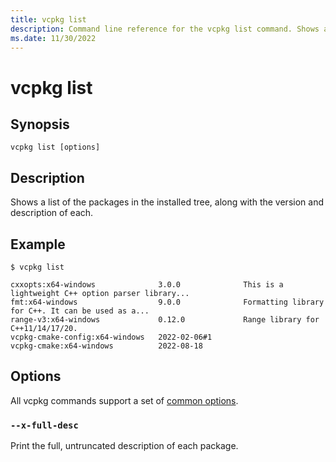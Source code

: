 ```yaml
---
title: vcpkg list
description: Command line reference for the vcpkg list command. Shows a list of the packages in the installed tree, along with the version and description of each.
ms.date: 11/30/2022
---
```

# vcpkg list

## Synopsis

```console
vcpkg list [options]
```

## Description

Shows a list of the packages in the installed tree, along with the version and description of each.

## Example

```console
$ vcpkg list

cxxopts:x64-windows              3.0.0              This is a lightweight C++ option parser library...
fmt:x64-windows                  9.0.0              Formatting library for C++. It can be used as a...
range-v3:x64-windows             0.12.0             Range library for C++11/14/17/20.
vcpkg-cmake-config:x64-windows   2022-02-06#1
vcpkg-cmake:x64-windows          2022-08-18
```

## Options

All vcpkg commands support a set of [common options](common-options.md).

### `--x-full-desc`

Print the full, untruncated description of each package.
